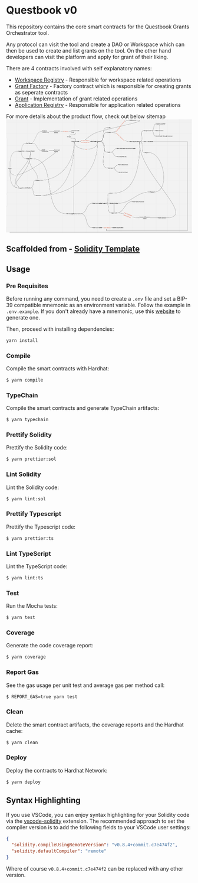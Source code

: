 # Questbook v0

This repository contains the core smart contracts for the Questbook Grants Orchestrator tool.

Any protocol can visit the tool and create a DAO or Workspace which can then be used to create and list grants on the tool. On the other hand developers can visit the platform and apply for grant of their liking.

There are 4 contracts involved with self explanatory names:

- [Workspace Registry](https://github.com/questbook/contracts/blob/main/contracts/WorkspaceRegistry.sol) - Responsible for workspace related operations
- [Grant Factory](https://github.com/questbook/contracts/blob/main/contracts/GrantFactory.sol) - Factory contract which is responsible for creating grants as seperate contracts
- [Grant](https://github.com/questbook/contracts/blob/main/contracts/Grant.sol) - Implementation of grant related operations
- [Application Registry](https://github.com/questbook/contracts/blob/main/contracts/ApplicationRegistry.sol) - Responsible for application related operations

For more details about the product flow, check out below sitemap
![Sitemap](https://github.com/questbook/contracts/blob/main/docs/assets/sitemap.png)

## Scaffolded from - [Solidity Template](https://github.com/PaulRBerg/solidity-template)

## Usage

### Pre Requisites

Before running any command, you need to create a `.env` file and set a BIP-39 compatible mnemonic as an environment
variable. Follow the example in `.env.example`. If you don't already have a mnemonic, use this [website](https://iancoleman.io/bip39/) to generate one.

Then, proceed with installing dependencies:

```sh
yarn install
```

### Compile

Compile the smart contracts with Hardhat:

```sh
$ yarn compile
```

### TypeChain

Compile the smart contracts and generate TypeChain artifacts:

```sh
$ yarn typechain
```

### Prettify Solidity

Prettify the Solidity code:

```sh
$ yarn prettier:sol
```

### Lint Solidity

Lint the Solidity code:

```sh
$ yarn lint:sol
```

### Prettify Typescript

Prettify the Typescript code:

```sh
$ yarn prettier:ts
```

### Lint TypeScript

Lint the TypeScript code:

```sh
$ yarn lint:ts
```

### Test

Run the Mocha tests:

```sh
$ yarn test
```

### Coverage

Generate the code coverage report:

```sh
$ yarn coverage
```

### Report Gas

See the gas usage per unit test and average gas per method call:

```sh
$ REPORT_GAS=true yarn test
```

### Clean

Delete the smart contract artifacts, the coverage reports and the Hardhat cache:

```sh
$ yarn clean
```

### Deploy

Deploy the contracts to Hardhat Network:

```sh
$ yarn deploy
```

## Syntax Highlighting

If you use VSCode, you can enjoy syntax highlighting for your Solidity code via the
[vscode-solidity](https://github.com/juanfranblanco/vscode-solidity) extension. The recommended approach to set the
compiler version is to add the following fields to your VSCode user settings:

```json
{
  "solidity.compileUsingRemoteVersion": "v0.8.4+commit.c7e474f2",
  "solidity.defaultCompiler": "remote"
}
```

Where of course `v0.8.4+commit.c7e474f2` can be replaced with any other version.
